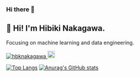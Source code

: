 ### Hi there 👋
## 👋 Hi! I'm Hibiki Nakagawa. 
Focusing on machine learning and data engineering.

<p align="left"> 
  <a href="https://github.com/hbknakagawa/hbknakagawa/">
    <img src="https://komarev.com/ghpvc/?username=hbknakagawa" alt="hbknakagawa" />
  </a>
  <a href="https://github.com/hbknakagawa">
    <img height="20" src="https://img.shields.io/github/followers/hbknakagawa?label=follow&logo=github&style=flat" />
  </a>
</p>

[![Top Langs](https://github-readme-stats-sigma-five.vercel.app/api/top-langs/?username=hbknakagawa&hide=jupyter%20notebook,html)](https://github.com/anuraghazra/github-readme-stats)
[![Anurag's GitHub stats](https://github-readme-stats-sigma-five.vercel.app/api?username=hbknakagawa&line_height=40&count_private=true&show_icons=true&theme=tokyonight&include_all_commits=true)](https://github.com/anuraghazra/github-readme-stats)
